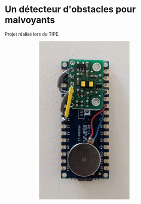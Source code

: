 # Un détecteur d'obstacles pour malvoyants

Projet réalisé lors du TIPE.

<p align="center">
  <img src="/images/produit_fini.jpg" height="500px">
</p>
